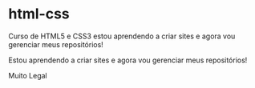 # html-css
 Curso de HTML5  e CSS3
estou aprendendo a criar sites e agora vou gerenciar meus repositórios!

Estou aprendendo a criar sites e agora vou gerenciar meus repositórios!

Muito Legal
